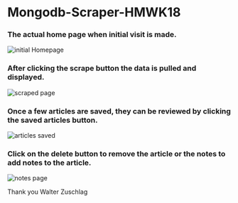 # Mongodb-Scraper-HMWK18






### The actual home page when initial visit is made.
![initial Homepage](public/assets/images/homepage.png)

### After clicking the scrape button the data is pulled and displayed. 
![scraped page](public/assets/images/fullscrape.png)

### Once a few articles are saved, they can be reviewed by clicking the saved articles button.
![articles saved](public/assets/images/savedarticles.png)

### Click on the delete button to remove the article or the notes to add notes to the article.
![notes page](public/assets/images/notepage.png)

Thank you
Walter Zuschlag

